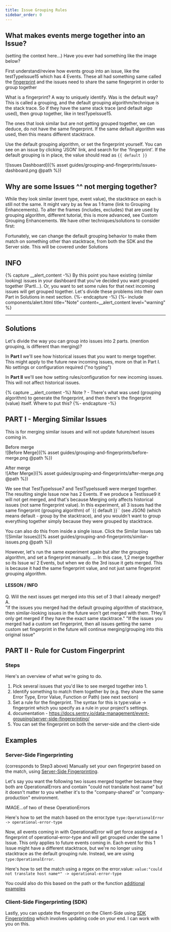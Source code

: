```yaml
---
title: Issue Grouping Rules
sidebar_order: 0
---
```



## What makes events merge together into an Issue? 
(setting the context here...)
Have you ever had something like the image below?

First understand/review how events group into an issue, like the testTypeIssue15 which has 4 Events. These all had something same called the [fingerprint](https://docs.sentry.io/data-management/event-grouping/) and the issues need to share the same fingerprint in order to group together

What is a fingerprint? A way to uniquely identify. Was is the default way? This is called a grouping, and the default grouping algorithm/technique is the stack trace. So if they have the same stack trace (and default algo used), then group together, like in testTypeIssue15.

The ones that look similar but are not getting grouped together, we can deduce, do not have the same fingerprint. If the same default algorithm was used, then this means different stacktrace.

Use the default grouping algorithm, or set the fingerprint yourself. You can see on an issue by clicking 'JSON' link, and search for the 'fingerprint'. If the default grouping is in place, the value should read as `{{ default }}`  


![Issues Dashboard]({% asset guides/grouping-and-fingerprints/issues-dashboard.png @path %})
## Why are some Issues ^^ not merging together?
While they look similar (event type, event value), the stacktrace on each is still not the same. It might vary by as few as 1 frame (link to Grouping Enhancements). To alter the frames (includes, excludes) that are used by grouping algorithm, different tutorial, this is more advanced, see Custom Grouping Enhancements. We have other techniques/solutions to consider first:


Fortunately, we can change the default grouping behavior to make them match on something other than stacktrace, from both the SDK and the Server side. This will be covered under Solutions

## INFO  
{% capture __alert_content -%}
By this point you have existing (similar looking) issues in your dashboard that you've decided you want grouped together (PartI...). Or, you want to set some rules for that next incoming issues will get grouped together. Let's divide these problems into their own Part in Solutions in next section.
{%- endcapture -%}
{%- include components/alert.html
    title="Note"
    content=__alert_content
    level="warning"
%}

---


## Solutions
Let's divide the way you can group into issues into 2 parts. (mention grouping, is different than merging)?

In **Part I** we'll see how historical issues that you want to merge together. This might apply to the future new incoming issues, more on that in Part I. No settings or configuration required ("no typing")

In **Part II** we'll see how setting rules/configuration for new incoming issues. This will not affect historical issues.

{% capture __alert_content -%}
Note ? - There's what was used (grouping algorithm) to generate the fingerprint, and then there's the fingerprint (value) itself. Where to put this?
{%- endcapture -%}


## PART I - Merging Similar Issues
This is for merging similar issues and will not update future/next issues coming in.

Before merge  
![Before Merge]({% asset guides/grouping-and-fingerprints/before-merge.png @path %})

After merge  
![After Merge]({% asset guides/grouping-and-fingerprints/after-merge.png @path %})

We see that TestTypeIssue7 and TestTypeIssue8 were merged together. The resulting single Issue now has 2 Events. If we produce a TestIssue9 it will not get merged, and that's because Merging only affects historical issues (not same fingerprint value). In this experiment, all 3 issues had the same fingerprint (grouping algorithm) of `{{ default }}`` (see JSON) (which means default - group by the stacktrace), and you wouldn't want to group everything together simply because they were grouped by stacktrace.

You can also do this from inside a single issue. Click the Similar Issues tab  
![Similar Issues]({% asset guides/grouping-and-fingerprints/similar-issues.png @path %})

However, let's run the same experiment again but alter the grouping algorithm, and set a fingerprint manually.
...
In this case, 1,2 merge together so its Issue w/ 2 Events, but when we do the 3rd issue it gets merged. This is because it had the same fingerprint value, and not just same fingerprint grouping algorithm.

#### LESSON / INFO
Q. Will the next issues get merged into this set of 3 that I already merged?
A.  
"If the issues you merged had the default grouping algorithm of stacktrace, then similar-looking issues in the future won't get merged with them. THey'll only get merged if they have the exact same stacktrace."
"If the issues you merged had a custom set fingerprint, then all issues getting the same custom set fingerprint in the future will continue merging/grouping into this original issue"

## PART II - Rule for Custom Fingerprint
### Steps
Here's an overview of what we're going to do.
1. Pick several issues that you'd like to see merged together into 1. 
2. Identify something to match them together by (e.g. they share the same Error Type, Error Value, Function or Path) (see next section)
3. Set a rule for the fingerprint. The syntax for this is type:value -> fingerprint which you specify as a rule in your project's settings.
4. documentation - https://docs.sentry.io/data-management/event-grouping/server-side-fingerprinting/
5. You can set the fingerprint on both the server-side and the client-side

## Examples
### Server-Side Fingerprinting
(corresponds to Step3 above)
Manually set your own fingerprint based on the match, using [Server-Side Fingerprinting](https://docs.sentry.io/data-management/event-grouping/server-side-fingerprinting/).

Let's say you want the following two issues merged together because they both are OperationalErrors and contain "could not translate host name" but it doesn't matter to you whether it's to the "company-shared" or "company-production" environment.

IMAGE...of two of these OperationErrors

Here's how to set the match based on the error.type
`type:OperationalError -> operational-error-type`

Now, all events coming in with OperationalError will get force assigned a fingerprint of operational-error-type and will get grouped under the same 1 Issue. This only applies to future events coming in. Each event for this 1 Issue might have a different stacktrace, but we're no longer using stacktrace as the default grouping rule. Instead, we are using `type:OperationalError`.

Here's how to set the match using a regex on the error.value:
`value:"could not translate host name*" -> operational-error-type`

You could also do this based on the path or the function
[additional examples](https://docs.sentry.io/data-management/event-grouping/server-side-fingerprinting/#examples)


### Client-Side Fingerprinting (SDK)
Lastly, you can update the fingerprint on the Client-Side using [SDK Fingerprinting](https://docs.sentry.io/data-management/event-grouping/sdk-fingerprinting/?platform=javascript) which involves updating code on your end. I can work with you on this.